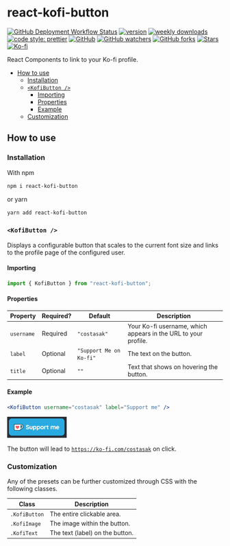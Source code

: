 # react-kofi-button

[![GitHub Deployment Workflow Status](https://img.shields.io/github/workflow/status/costasak/react-kofi-button/NodeJS%20Continuous%20Deployment?style=for-the-badge&logo=nodedotjs)](https://github.com/CostasAK/react-kofi-button/actions/workflows/node-cd.yml)
[![version](https://img.shields.io/npm/v/react-kofi-button?style=for-the-badge&logo=npm)](https://www.npmjs.com/package/react-kofi-button?activeTab=versions)
[![weekly downloads](https://img.shields.io/npm/dw/react-kofi-button?style=for-the-badge&logo=npm)](https://www.npmjs.com/package/react-kofi-button)
[![code style: prettier](https://img.shields.io/badge/code_style-prettier-ff69b4.svg?style=for-the-badge&logo=prettier)](https://github.com/prettier/prettier)
[![GitHub](https://img.shields.io/github/license/costasak/react-kofi-button?style=for-the-badge)](https://github.com/CostasAK/react-kofi-button/blob/main/LICENSE)
[![GitHub watchers](https://img.shields.io/github/watchers/costasak/react-kofi-button?style=for-the-badge&logo=github)](https://github.com/CostasAK/react-kofi-button)
[![GitHub forks](https://img.shields.io/github/forks/costasak/react-kofi-button?style=for-the-badge&logo=github)](https://github.com/CostasAK/react-kofi-button/network/members)
[![Stars](https://img.shields.io/github/stars/costasak/react-kofi-button?style=for-the-badge&logo=github)](https://github.com/CostasAK/react-kofi-button)
[![Ko-fi](https://img.shields.io/badge/support_me_on_ko--fi-F16061?style=for-the-badge&logo=kofi&logoColor=f5f5f5)](https://ko-fi.com/CostasAK)

React Components to link to your Ko-fi profile.

- [How to use](#how-to-use)
  - [Installation](#installation)
  - [`<KofiButton />`](#kofibutton-)
    - [Importing](#importing)
    - [Properties](#properties)
    - [Example](#example)
  - [Customization](#customization)

## How to use

### Installation

With npm

```bash
npm i react-kofi-button
```

or yarn

```bash
yarn add react-kofi-button
```

### `<KofiButton />`

Displays a configurable button that scales to the current font size and links to the profile page of the configured user.

#### Importing

```javascript
import { KofiButton } from "react-kofi-button";
```

#### Properties

| Property   | Required? | Default                 | Description                                                    |
|------------|-----------|-------------------------|----------------------------------------------------------------|
| `username` | Required  | `"costasak"`            | Your Ko-fi username, which appears in the URL to your profile. |
| `label`    | Optional  | `"Support Me on Ko-fi"` | The text on the button.                                        |
| `title`    | Optional  | `""`                    | Text that shows on hovering the button.                        |

#### Example

```jsx
<KofiButton username="costasak" label="Support me" />
```

![Default preset example GIF](/screenshots/default_preset.gif?raw=true "Default preset example GIF")

The button will lead to [`https://ko-fi.com/costasak`](https://ko-fi.com/costasak) on click.

### Customization

Any of the presets can be further customized through CSS with the following classes.

| Class         | Description                     |
|---------------|---------------------------------|
| `.KofiButton` | The entire clickable area.      |
| `.KofiImage`  | The image within the button.    |
| `.KofiText`   | The text (label) on the button. |
